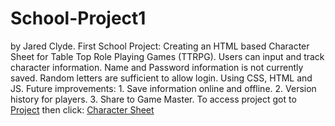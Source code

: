 # School-Project1
by Jared Clyde.
First School Project: Creating an HTML based Character Sheet for Table Top Role Playing Games (TTRPG).
Users can input and track character information. Name and Password information is not currently saved. Random letters are sufficient to allow login. 
Using CSS, HTML and JS.
Future improvements:
    1. Save information online and offline.
    2. Version history for players.
    3. Share to Game Master.
To access project got to [Project](https://gemwyrm.github.io/School-Project1/Login.html) then click: [Character Sheet](/Login.html)
